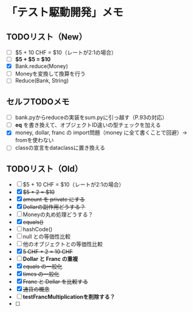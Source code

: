 # 「テスト駆動開発」メモ
## TODOリスト（New）
- [ ] $5 + 10 CHF = $10（レートが2:1の場合）
- [ ] **$5 + $5 = $10**
- [x] Bank.reduce(Money)
- [ ] Moneyを変換して換算を行う
- [ ] Reduce(Bank, String)

## セルフTODOメモ
- [ ] bank.pyからreduceの実装をsum.pyに引っ越す（P.93の対応）
- [ ] __eq__ を書き換えて、オブジェクトID違いの型チェックを加える
- [x] money, dollar, franc の import問題（money に全て書くことで回避）-> fromを使わない
- [ ] classの宣言をdataclassに置き換える

## TODOリスト（Old）
- [ ] $5 + 10 CHF = $10（レートが2:1の場合）
- [x] ~~$5 * 2 = $10~~
- [x] ~~amount を private にする~~
- [x] ~~Dollarの副作用どうする？~~
- [ ] Moneyの丸め処理どうする？
- [x] ~~equals()~~
- [ ] hashCode()
- [ ] null との等価性比較
- [ ] 他のオブジェクトとの等価性比較
- [x] ~~5 CHF * 2 = 10 CHF~~
- [ ] **Dollar と Franc の重複**
- [x] ~~equals の一般化~~
- [x] ~~times の一般化~~
- [x] ~~Franc と Dollar を比較する~~
- [x] ~~通貨の概念~~
- [ ] **testFrancMultiplicationを削除する？**
- [ ] 
